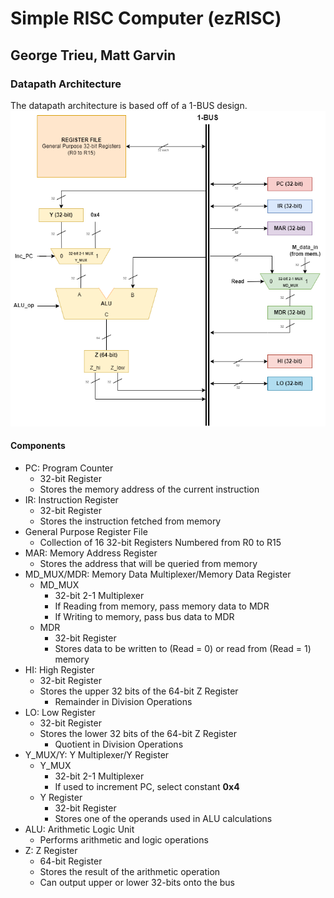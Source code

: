# Simple RISC Computer (ezRISC)

## George Trieu, Matt Garvin

### Datapath Architecture

The datapath architecture is based off of a 1-BUS design.
![Datapath Architecture Design](./documentation/datapath_architecture.png)
#### Components
- PC: Program Counter
	- 32-bit Register
	- Stores the memory address of the current instruction
- IR: Instruction Register
	- 32-bit Register
	- Stores the instruction fetched from memory
- General Purpose Register File
	- Collection of 16 32-bit Registers Numbered from R0 to R15
- MAR: Memory Address Register
	- Stores the address that will be queried from memory
- MD_MUX/MDR: Memory Data Multiplexer/Memory Data Register
	- MD_MUX
		- 32-bit 2-1 Multiplexer
		- If Reading from memory, pass memory data to MDR
		- If Writing to memory, pass bus data to MDR
	- MDR
		- 32-bit Register
		- Stores data to be written to (Read = 0) or read from (Read = 1) memory
- HI: High Register
	- 32-bit Register
	- Stores the upper 32 bits of the 64-bit Z Register
		- Remainder in Division Operations
- LO: Low Register
	- 32-bit Register
	- Stores the lower 32 bits of the 64-bit Z Register
		- Quotient in Division Operations
- Y_MUX/Y: Y Multiplexer/Y Register
	- Y_MUX
		- 32-bit 2-1 Multiplexer
		- If used to increment PC, select constant **0x4**
	- Y Register
		- 32-bit Register
		- Stores one of the operands used in ALU calculations
- ALU: Arithmetic Logic Unit
	- Performs arithmetic and logic operations
- Z: Z Register
	- 64-bit Register
	- Stores the result of the arithmetic operation
	- Can output upper or lower 32-bits onto the bus